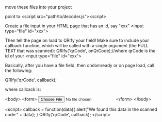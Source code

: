 move these files into your project


point to &lt;script src="path/to/decoder.js">&lt;script>


Create a file input in your HTML page that has an id, say "xxx"
        &lt;input type="file" id="xxx">


Then tell the page on load to QRIfy your field! Make sure to include your callback function, which will be called with a single argument (the FULL TEXT that was scanned): QRIfy('qrCode', onQrCode);//where qrCode is the id of your 
        &lt;nput type="file" id="xxx">


Basically, after you have a file field, then ondomready or on page load, call the following:

QRIfy('qrCode', callback);

where callcack is:

&lt;body>
&lt;form>
    <input type="file" id="qrCode" />
&lt;/form>
&lt;/body>

&lt;script>
  callback = function(data){
    alert("We found this data in the scanned code:" + data);
  }
   QRIfy('qrCode', callback);
&lt;/script>
